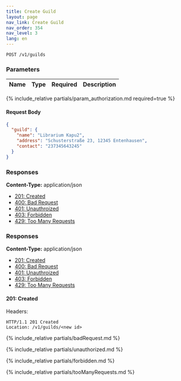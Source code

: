 ```yaml
---
title: Create Guild
layout: page
nav_link: Create Guild
nav_order: 354
nav_level: 3
lang: en
---
```

```
POST /v1/guilds
```

### Parameters

| Name | Type  | Required | Description |
|:--------------|:--------|:----------:|:----------------------------------------------------------------------------------|
{% include_relative partials/param_authorization.md required=true %}

#### Request Body
```json
{
  "guild": {
    "name": "Librarium Kapu2",
    "address": "Schusterstraße 23, 12345 Entenhausen",
    "contact": "237345643245"
  }
}
```

### Responses
**Content-Type:** application/json
- [201: Created](#201-created)
- [400: Bad Request](#400-bad-request)
- [401: Unauthroized](#401-unauthorized)
- [403: Forbidden](#403-forbidden)
- [429: Too Many Requests](#429-too-many-requests)

### Responses
**Content-Type:** application/json
- [201: Created](#201-created)
- [400: Bad Request](#400-bad-request)
- [401: Unauthroized](#401-unauthorized)
- [403: Forbidden](#403-forbidden)
- [429: Too Many Requests](#429-too-many-requests)

#### 201: Created
Headers:
```http
HTTP/1.1 201 Created
Location: /v1/guilds/<new id>
```

{% include_relative partials/badRequest.md %}

{% include_relative partials/unauthorized.md %}

{% include_relative partials/forbidden.md %}

{% include_relative partials/tooManyRequests.md %}
